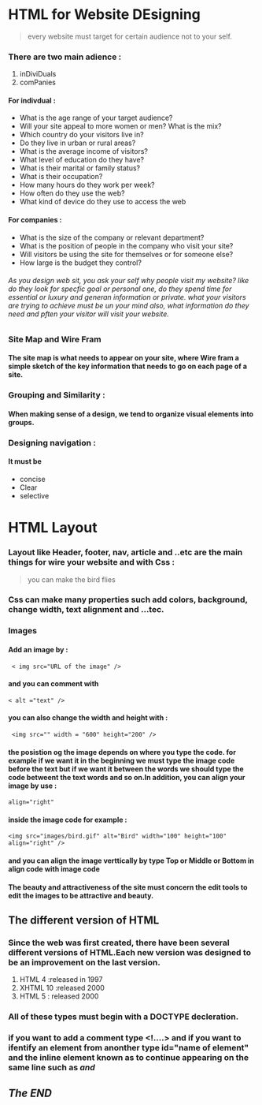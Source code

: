 # HTML for Website DEsigning

> every website must target for certain audience not to your self.

### There are two main adience :
1. inDiviDuals
2. comPanies

#### For indivdual :

- What is the age range of your target audience?   
- Will your site appeal to more women or men? What is the mix?   
- Which country do your visitors live in?   
- Do they live in urban or rural areas?   
- What is the average income of visitors?   
- What level of education do they have?   
- What is their marital or family status?   
- What is their occupation?   
- How many hours do they work per week?   
- How often do they use the web?   
- What kind of device do they use to access the web


#### For companies :

- What is the size of the company or relevant department?   
- What is the position of people in the company who visit your site?   
- Will visitors be using the site for themselves or for someone else?   
- How large is the budget they control?

###### As you design web sit, you ask your self why people visit my website? like do they look for specfic goal or personal one, do they spend time for essential or luxury and generan information or private. what your visitors are trying to achieve must be un your mind also, what information do they need and pften your visitor will visit your website.

### Site Map and Wire Fram

#### The site map is what needs to appear on your site, where Wire fram  a simple sketch of the key information that needs to go on each page of a site.


### Grouping and Similarity :
#### When making sense of a design, we tend to organize visual elements into groups.

### Designing navigation :
#### It must be 
- concise
- Clear
- selective

# HTML Layout

### Layout like Header, footer, nav, article and ..etc are the main things for wire your website and with Css :
 > you can make the bird flies

### Css can make many properties such add colors, background, change width, text alignment and ...tec.


### Images

#### Add an image by :
` < img src="URL of the image" />`
#### and you can comment with 
`< alt ="text" />`

#### you can also change the width and height with :
` <img src="" width = "600" height="200" />`

#### the posistion og the image depends on where you type the code. for example if we want it in the beginning we must type the image code before the text but if we want it between the words we should type the code betweent the text words and so on.In addition, you can align your image by use : 
`align="right" ` 
#### inside the image code for example : 

`<img src="images/bird.gif" alt="Bird" width="100" height="100" align="right" />`

#### and you can align the image verttically by type Top or Middle or Bottom in align code with image code

#### The beauty and attractiveness of the site must concern the edit tools to edit the images to be attractive and beauty.

## The different version of **HTML**

### Since the web was first created, there have been several different versions of HTML.Each new version was designed to be an improvement on the last version.

1. HTML 4 :released in 1997
2. XHTML 10 :released 2000
3. HTML 5 : released 2000

### All of these types must begin with a DOCTYPE decleration.
### if you want to add a comment type <!....> and if you want to ifentify an element from anonther type id="name of element" and the inline element known as to continue appearing on the same line such as <a> <b><em>and <img>

## The END


